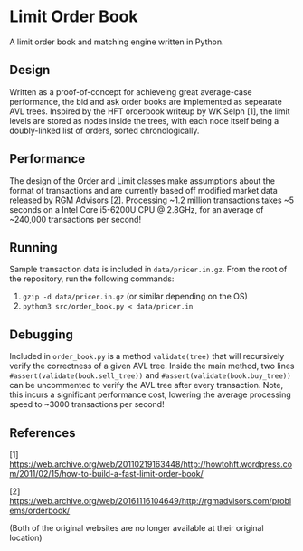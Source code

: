 # Limit Order Book
A limit order book and matching engine written in Python. 
## Design
Written as a proof-of-concept for achieveing great average-case performance, the bid and ask order books are implemented as sepearate AVL trees. Inspired by the HFT orderbook writeup by WK Selph [1], the limit levels are stored as nodes inside the trees, with each node itself being a doubly-linked list of orders, sorted chronologically.
## Performance
The design of the Order and Limit classes make assumptions about the format of transactions and are currently based off modified market data released by RGM Advisors [2]. Processing ~1.2 million transactions takes ~5 seconds on a Intel Core i5-6200U CPU @ 2.8GHz, for an average of ~240,000 transactions per second!
## Running
Sample transaction data is included in `data/pricer.in.gz`. From the root of the repository, run the following commands:
1. `gzip -d data/pricer.in.gz` (or similar depending on the OS)
2. `python3 src/order_book.py < data/pricer.in`
## Debugging
Included in `order_book.py` is a method `validate(tree)` that will recursively verify the correctness of a given AVL tree. Inside the main method, two lines `#assert(validate(book.sell_tree))` and `#assert(validate(book.buy_tree))` can be uncommented to verify the AVL tree after every transaction. Note, this incurs a significant performance cost, lowering the average processing speed to ~3000 transactions per second!
## References
[1] https://web.archive.org/web/20110219163448/http://howtohft.wordpress.com/2011/02/15/how-to-build-a-fast-limit-order-book/

[2] https://web.archive.org/web/20161116104649/http://rgmadvisors.com/problems/orderbook/

(Both of the original websites are no longer available at their original location)
